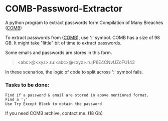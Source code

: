 # COMB-Password-Extractor
A python program to extract passwords form Compilation of Many Breaches ([COMB](https://github.com/samokosik/COMB/blob/main/README.md))

To extract passwords from ([COMB](https://github.com/samokosik/COMB/blob/main/README.md)), use ':' symbol.
COMB has a size of 98 GB. It might take "little" bit of time to extract passwords. 
 
 Some emails and passwords are stores in this form.
> \<abc\>@\<xyz\>.ru:\<abc\>@\<xyz\>.ru;P6E4CNvUZoFU143
 
In these scenarios, the logic of code to split across ':' symbol fails.

### Tasks to be done: 
    Find if a password & email are stored in above mentioned format.
    Find a ';'
    Use Try Except Block to obtain the password
    
If you need COMB archive, contact me. (18 Gb)
    
